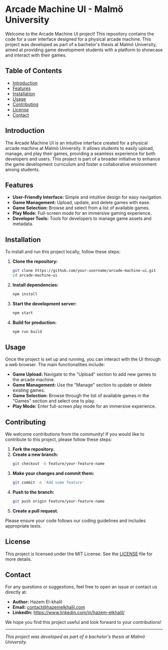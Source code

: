 # Arcade Machine UI - Malmö University

Welcome to the Arcade Machine UI project! This repository contains the code for a user interface designed for a physical arcade machine. This project was developed as part of a bachelor's thesis at Malmö University, aimed at providing game development students with a platform to showcase and interact with their games.

## Table of Contents

- [Introduction](#introduction)
- [Features](#features)
- [Installation](#installation)
- [Usage](#usage)
- [Contributing](#contributing)
- [License](#license)
- [Contact](#contact)

## Introduction

The Arcade Machine UI is an intuitive interface created for a physical arcade machine at Malmö University. It allows students to easily upload, manage, and play their games, providing a seamless experience for both developers and users. This project is part of a broader initiative to enhance the game development curriculum and foster a collaborative environment among students.

## Features

- **User-Friendly Interface:** Simple and intuitive design for easy navigation.
- **Game Management:** Upload, update, and delete games with ease.
- **Game Selection:** Browse and select from a list of available games.
- **Play Mode:** Full-screen mode for an immersive gaming experience.
- **Developer Tools:** Tools for developers to manage game assets and metadata.

## Installation

To install and run this project locally, follow these steps:

1. **Clone the repository:**
    ```sh
    git clone https://github.com/your-username/arcade-machine-ui.git
    cd arcade-machine-ui
    ```

2. **Install dependencies:**
    ```sh
    npm install
    ```

3. **Start the development server:**
    ```sh
    npm start
    ```

4. **Build for production:**
    ```sh
    npm run build
    ```

## Usage

Once the project is set up and running, you can interact with the UI through a web browser. The main functionalities include:

- **Game Upload:** Navigate to the "Upload" section to add new games to the arcade machine.
- **Game Management:** Use the "Manage" section to update or delete existing games.
- **Game Selection:** Browse through the list of available games in the "Games" section and select one to play.
- **Play Mode:** Enter full-screen play mode for an immersive experience.

## Contributing

We welcome contributions from the community! If you would like to contribute to this project, please follow these steps:

1. **Fork the repository.**
2. **Create a new branch:**
    ```sh
    git checkout -b feature/your-feature-name
    ```
3. **Make your changes and commit them:**
    ```sh
    git commit -m 'Add some feature'
    ```
4. **Push to the branch:**
    ```sh
    git push origin feature/your-feature-name
    ```
5. **Create a pull request.**

Please ensure your code follows our coding guidelines and includes appropriate tests.

## License

This project is licensed under the MIT License. See the [LICENSE](LICENSE) file for more details.

## Contact

For any questions or suggestions, feel free to open an issue or contact us directly at:

- **Author:** Hazem El-khalil
- **Email:** contact@hazemelkhalil.com
- **LinkedIn:** https://www.linkedin.com/in/hazem-elkhalil/

We hope you find this project useful and look forward to your contributions!

---

*This project was developed as part of a bachelor's thesis at Malmö University.*
